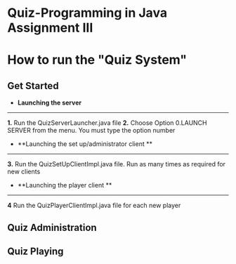 Quiz-Programming in Java Assignment III
====

# How to run the "Quiz System"

## Get Started

* **Launching the server**
-------------------------------------------
**1.** Run the QuizServerLauncher.java file
**2.** Choose Option 0.LAUNCH SERVER from the menu. You must type the option number

* **Launching the set up/administrator client **
----------------------------------------------
**3.** Run the QuizSetUpClientImpl.java file. Run as many times as required for new clients

* **Launching the player client **
-------------------------------------------------------------------------
**4** Run the QuizPlayerClientImpl.java file for each new player

## Quiz Administration

## Quiz Playing

